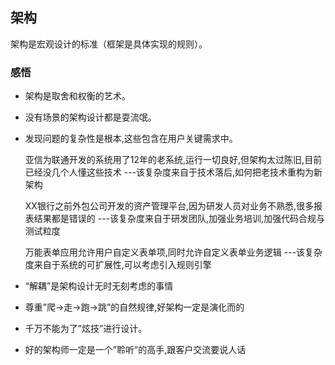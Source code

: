 ## 架构
架构是宏观设计的标准（框架是具体实现的规则）。

### 感悟
* 架构是取舍和权衡的艺术。
* 没有场景的架构设计都是耍流氓。
* 发现问题的复杂性是根本,这些包含在用户关键需求中。

    亚信为联通开发的系统用了12年的老系统,运行一切良好,但架构太过陈旧,目前已经没几个人懂这些技术 ---该复杂度来自于技术落后,如何把老技术重构为新架构
     XX银行之前外包公司开发的资产管理平台,因为研发人员对业务不熟悉,很多报表结果都是错误的 ---该复杂度来自于研发团队,加强业务培训,加强代码合规与测试粒度
     万能表单应用允许用户自定义表单项,同时允许自定义表单业务逻辑 ---该复杂度来自于系统的可扩展性,可以考虑引入规则引擎
 
* “解耦”是架构设计无时无刻考虑的事情* 尊重”爬->走->跑->跳”的自然规律,好架构一定是演化而的
* 千万不能为了”炫技”进行设计。
* 好的架构师一定是一个”聆听”的高手,跟客户交流要说人话

